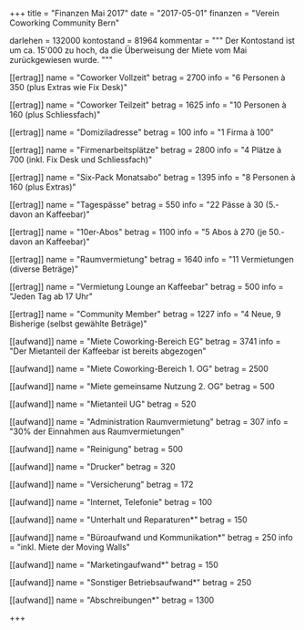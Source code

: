 +++
title = "Finanzen Mai 2017"
date = "2017-05-01"
finanzen = "Verein Coworking Community Bern"

darlehen = 132000
kontostand = 81964
kommentar = """
Der Kontostand ist um ca. 15'000 zu hoch, da die Überweisung der Miete vom Mai
zurückgewiesen wurde.
"""

[[ertrag]]
name = "Coworker Vollzeit"
betrag = 2700
info = "6 Personen à 350 (plus Extras wie Fix Desk)"

[[ertrag]]
name = "Coworker Teilzeit"
betrag = 1625
info = "10 Personen à 160 (plus Schliessfach)"

[[ertrag]]
name = "Domiziladresse"
betrag = 100
info = "1 Firma à 100"

[[ertrag]]
name = "Firmenarbeitsplätze"
betrag = 2800
info = "4 Plätze à 700 (inkl. Fix Desk und Schliessfach)"

[[ertrag]]
name = "Six-Pack Monatsabo"
betrag = 1395
info = "8 Personen à 160 (plus Extras)"

[[ertrag]]
name = "Tagespässe"
betrag = 550
info = "22 Pässe à 30 (5.- davon an Kaffeebar)"

[[ertrag]]
name = "10er-Abos"
betrag = 1100
info = "5 Abos à 270 (je 50.- davon an Kaffeebar)"

[[ertrag]]
name = "Raumvermietung"
betrag = 1640
info = "11 Vermietungen (diverse Beträge)"

[[ertrag]]
name = "Vermietung Lounge an Kaffeebar"
betrag = 500
info = "Jeden Tag ab 17 Uhr"

[[ertrag]]
name = "Community Member"
betrag = 1227
info = "4 Neue, 9 Bisherige (selbst gewählte Beträge)"


[[aufwand]]
name = "Miete Coworking-Bereich EG"
betrag = 3741
info = "Der Mietanteil der Kaffeebar ist bereits abgezogen"

[[aufwand]]
name = "Miete Coworking-Bereich 1. OG"
betrag = 2500

[[aufwand]]
name = "Miete gemeinsame Nutzung 2. OG"
betrag = 500

[[aufwand]]
name = "Mietanteil UG"
betrag = 520

[[aufwand]]
name = "Administration Raumvermietung"
betrag = 307
info = "30% der Einnahmen aus Raumvermietungen"

[[aufwand]]
name = "Reinigung"
betrag = 500

[[aufwand]]
name = "Drucker"
betrag = 320

[[aufwand]]
name = "Versicherung"
betrag = 172

[[aufwand]]
name = "Internet, Telefonie"
betrag = 100

[[aufwand]]
name = "Unterhalt und Reparaturen*"
betrag = 150

[[aufwand]]
name = "Büroaufwand und Kommunikation*"
betrag = 250
info = "inkl. Miete der Moving Walls"

[[aufwand]]
name = "Marketingaufwand*"
betrag = 150

[[aufwand]]
name = "Sonstiger Betriebsaufwand*"
betrag = 250

[[aufwand]]
name = "Abschreibungen*"
betrag = 1300

+++
